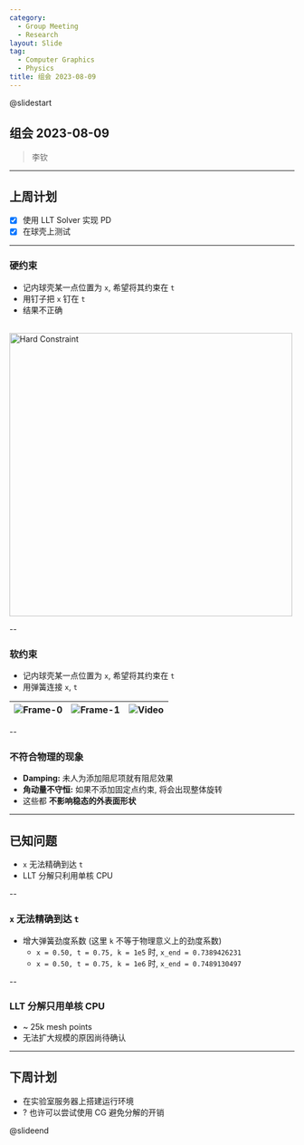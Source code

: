```yaml
---
category:
  - Group Meeting
  - Research
layout: Slide
tag:
  - Computer Graphics
  - Physics
title: 组会 2023-08-09
---
```


@slidestart

## 组会 2023-08-09

> 李钦

---

## 上周计划

- [x] 使用 LLT Solver 实现 PD
- [x] 在球壳上测试

---

### 硬约束

- 记内球壳某一点位置为 `x`, 希望将其约束在 `t`
- 用钉子把 `x` 钉在 `t`
- 结果不正确

<br>

<img alt="Hard Constraint" height="500" src="https://cdn.liblaf.me/img/2023/2023-08-09T162255Z.gif" />

--

### 软约束

- 记内球壳某一点位置为 `x`, 希望将其约束在 `t`
- 用弹簧连接 `x`, `t`

| ![Frame-0](https://cdn.liblaf.me/img/2023/2023-08-09T163128Z.png) | ![Frame-1](https://cdn.liblaf.me/img/2023/2023-08-09T163349Z.png) | ![Video](https://cdn.liblaf.me/img/2023/2023-08-09T163433Z.gif) |
| :---------------------------------------------------------------: | :---------------------------------------------------------------: | :-------------------------------------------------------------: |

--

### 不符合物理的现象

- **Damping:** 未人为添加阻尼项就有阻尼效果
- **角动量不守恒:** 如果不添加固定点约束, 将会出现整体旋转
- 这些都 **不影响稳态的外表面形状**

---

## 已知问题

- `x` 无法精确到达 `t`
- LLT 分解只利用单核 CPU

--

### `x` 无法精确到达 `t`

- 增大弹簧劲度系数 (这里 `k` 不等于物理意义上的劲度系数)
  - `x = 0.50, t = 0.75, k = 1e5` 时, `x_end = 0.7389426231`
  - `x = 0.50, t = 0.75, k = 1e6` 时, `x_end = 0.7489130497`

--

### LLT 分解只用单核 CPU

- \~ 25k mesh points
- 无法扩大规模的原因尚待确认

---

## 下周计划

- 在实验室服务器上搭建运行环境
- ? 也许可以尝试使用 CG 避免分解的开销

@slideend
